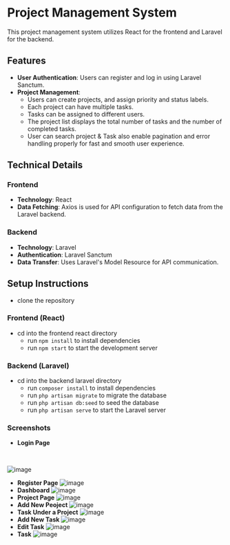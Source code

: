 # Project Management System

This project management system utilizes React for the frontend and Laravel for the backend.

## Features

- **User Authentication**: Users can register and log in using Laravel Sanctum.
- **Project Management**: 
  - Users can create projects, and assign priority and status labels.
  - Each project can have multiple tasks.
  - Tasks can be assigned to different users.
  - The project list displays the total number of tasks and the number of completed tasks.
  - User can search project & Task also enable pagination and error handling properly for fast and smooth user experience.

## Technical Details

### Frontend
- **Technology**: React
- **Data Fetching**: Axios is used for API configuration to fetch data from the Laravel backend.

### Backend
- **Technology**: Laravel
- **Authentication**: Laravel Sanctum
- **Data Transfer**: Uses Laravel's Model Resource for API communication.

## Setup Instructions
 - clone the repository
### Frontend (React)
 - cd into the frontend react directory
    - run `npm install` to install dependencies
    - run `npm start` to start the development server
### Backend (Laravel)
 - cd into the backend laravel directory
    - run `composer install` to install dependencies
    - run `php artisan migrate` to migrate the database
    - run `php artisan db:seed` to seed the database
    - run `php artisan serve` to start the Laravel server
  
   
### Screenshots
- **Login Page**
<br>


![image](./readmeimg/login.png)
- **Register Page**
![image](./readmeimg/registration.png)
- **Dashboard**
![image](./readmeimg/employee.png)
- **Project Page**
![image](./readmeimg/projects.png)
- **Add New Peoject**
![image](./readmeimg/addproject.png)
- **Task Under a Project**
![image](./readmeimg/task_project.png)
- **Add New Task**
![image](./readmeimg/addproject.png)
- **Edit Task**
![image](./readmeimg/edit_task.png)
- **Task**
![image](./readmeimg/tasks.png)

```  